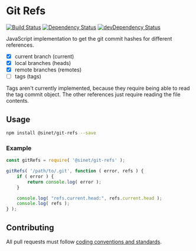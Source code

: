 # Git Refs
[![Build Status][ci-badge]][ci-badge-link]
[![Dependency Status][david-badge]][david-badge-link]
[![devDependency Status][david-dev-badge]][david-dev-badge-link]

JavaScript implementation to get the git commit hashes for different references.

* [x] current branch (current)
* [x] local branches (heads)
* [x] remote branches (remotes)
* [ ] tags (tags)

Tags aren't currently implemented, because they require being able to read the tag commit object. The other references just require reading the file contents.

## Usage

```bash
npm install @sinet/git-refs --save
```

### Example
```javascript
const gitRefs = require( '@sinet/git-refs' );

gitRefs( '/path/to/.git', function ( error, refs ) {
	if ( error ) {
		return console.log( error );
	}

	console.log( "refs.current.head:", refs.current.head );
	console.log( refs );
} );
```

## Contributing
All pull requests must follow [coding conventions and standards](https://github.com/sinet/coding-conventions).

[david-badge]: https://david-dm.org/sinet/git-refs.svg
[david-badge-link]: https://david-dm.org/sinet/git-refs
[david-dev-badge]: https://david-dm.org/sinet/git-refs/dev-status.svg
[david-dev-badge-link]: https://david-dm.org/sinet/git-refs
[david-dev-badge-link]: https://david-dm.org/sinet/git-refs#info=devDependencies
[ci-badge]: https://circleci.com/gh/sinet/git-refs.svg?style=shield
[ci-badge-link]: https://circleci.com/gh/sinet/git-refs
